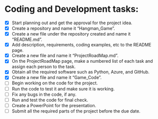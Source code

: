 # Coding and Development tasks: 
- [x] Start planning out and get the approval for the project idea.  
- [x] Create a repository and name it “Hangman_Game”.  
- [x] Create a new file under the repository created and name it “README.md”.  
- [x] Add description, requirements, coding examples, etc to the README page.  
- [x] Create a new file and name it “ProjectRoadMap.md”.  
- [x] On the ProjectRoadMap page, make a numbered list of each task and assign each person to the task. 
- [x] Obtain all the required software such as Python, Azure, and GitHub.  
- [x] Create a new file and name it “Game_Code”.
- [ ] Begin working on the code for the project.
- [ ] Run the code to test it and make sure it is working.
- [ ] Fix any bugs in the code, if any.
- [ ] Run and test the code for final check.
- [ ] Create a PowerPoint for the presentation.
- [ ] Submit all the required parts of the project before the due date.
